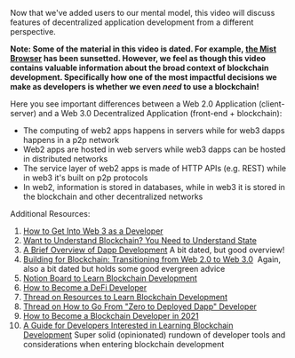 Now that we've added users to our mental model, this video will discuss features of decentralized application development from a different perspective.

**Note: Some of the material in this video is dated. For example, [the Mist Browser](https://github.com/ethereum/mist) has been sunsetted. However, we feel as though this video contains valuable information about the broad context of blockchain development. Specifically how one of the most impactful decisions we make as developers is whether we even *need* to use a blockchain!**

Here you see important differences between a Web 2.0 Application (client-server) and a Web 3.0 Decentralized Application (front-end + blockchain):

- The computing of web2 apps happens in servers while for web3 dapps happens in a p2p network
- Web2 apps are hosted in web servers while web3 dapps can be hosted in distributed networks
- The service layer of web2 apps is made of HTTP APIs (e.g. REST) while in web3 it's built on p2p protocols
- In web2, information is stored in databases, while in web3 it is stored in the blockchain and other decentralized networks

Additional Resources:

1. [How to Get Into Web 3 as a Developer](https://dev.to/dabit3/how-to-get-into-ethereum-crypto-web3-as-a-developer-9l6)
2. [Want to Understand Blockchain? You Need to Understand State](https://consensys.net/blog/blockchain-explained/want-to-really-understand-blockchain-you-need-to-understand-state/)
3. [A Brief Overview of Dapp Development](https://thecontrol.co/a-brief-overview-of-dapp-development-b8ac1648322c) A bit dated, but good overview!
4. [Building for Blockchain: Transitioning from Web 2.0 to Web 3.0](https://blog.ycombinator.com/building-for-the-blockchain/)  Again, also a bit dated but holds some good evergreen advice
5. [Notion Board to Learn Blockchain Development](https://www.notion.so/Basecamp-55bd8855ed804a449985a0cec6540ae1)
6. [How to Become a DeFi Developer](https://defiweekly.substack.com/p/how-to-become-a-defi-developer)
7. [Thread on Resources to Learn Blockchain Development](https://twitter.com/wslyvh/status/1405493777347739654)
8. [Thread on How to Go From "Zero to Deployed Dapp" Developer](https://www.youtube.com/watch?v=OwSl2xwl2-w)
9. [How to Become a Blockchain Developer in 2021](https://t.co/lSbNPDmaP4?amp=1)
10. [A Guide for Developers Interested in Learning Blockchain Development](https://www.linumlabs.com/articles/a-guide-for-developers-interested-in-learning-blockchain-development) Super solid (opinionated) rundown of developer tools and considerations when entering blockchain development
